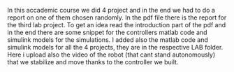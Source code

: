 In this accademic course we did 4 project and in the end we had to do a report on one of them chosen randomly. In the pdf file there is the report for the third lab project. 
To get an idea read the introduction part of the pdf and in the end there are some snippet for the controllers matlab code and simulink models for the simulations. I added 
also the matlab code and simulink models for all the 4 projects, they are in the respective LAB folder. Here i upload also the video of the robot (that cant stand autonomously)
that we stabilize and move thanks to the controller we built. 
